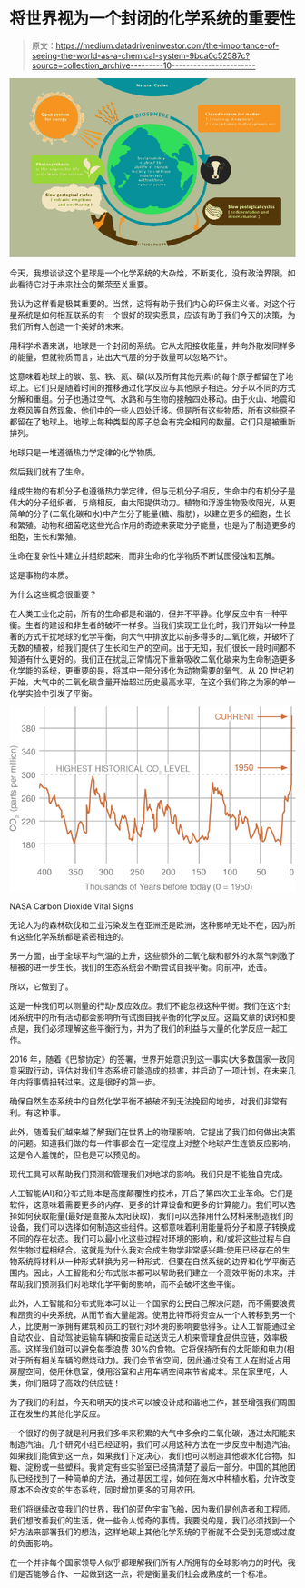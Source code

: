 # 将世界视为一个封闭的化学系统的重要性

> 原文：<https://medium.datadriveninvestor.com/the-importance-of-seeing-the-world-as-a-chemical-system-9bca0c52587c?source=collection_archive---------10----------------------->

![](img/f55d1ca73de16759ee81869cac709409.png)

今天，我想谈谈这个星球是一个化学系统的大杂烩，不断变化，没有政治界限。如此看待它对于未来社会的繁荣至关重要。

我认为这样看是极其重要的。当然，这将有助于我们内心的环保主义者。对这个行星系统是如何相互联系的有一个很好的现实愿景，应该有助于我们今天的决策，为我们所有人创造一个美好的未来。

用科学术语来说，地球是一个封闭的系统。它从太阳接收能量，并向外散发同样多的能量，但就物质而言，进出大气层的分子数量可以忽略不计。

这意味着地球上的碳、氢、铁、氮、磷(以及所有其他元素)的每个原子都留在了地球上。它们只是随着时间的推移通过化学反应与其他原子相连。分子以不同的方式分解和重组。分子也通过空气、水路和与生物的接触四处移动。由于火山、地震和龙卷风等自然现象，他们中的一些人四处迁移。但是所有这些物质，所有这些原子都留在了地球上。地球上每种类型的原子总会有完全相同的数量。它们只是被重新排列。

地球只是一堆遵循热力学定律的化学物质。

然后我们就有了生命。

组成生物的有机分子也遵循热力学定律，但与无机分子相反，生命中的有机分子是伟大的分子组织者，与熵相反，由太阳提供动力。植物和浮游生物吸收阳光，从更简单的分子(二氧化碳和水)中产生分子能量(糖、脂肪)，以建立更多的细胞，生长和繁殖。动物和细菌吃这些光合作用的奇迹来获取分子能量，也是为了制造更多的细胞，生长和繁殖。

生命在复杂性中建立并组织起来，而非生命的化学物质不断试图侵蚀和瓦解。

这是事物的本质。

为什么这些概念很重要？

在人类工业化之前，所有的生命都是和谐的，但并不平静。化学反应中有一种平衡。生者的建设和非生者的破坏一样多。当我们实现工业化时，我们开始以一种显著的方式干扰地球的化学平衡，向大气中排放比以前多得多的二氧化碳，并破坏了无数的植被，给我们提供了生长和生产的空间。出于无知，我们很长一段时间都不知道有什么更好的。我们正在扰乱正常情况下重新吸收二氧化碳来为生命制造更多化学能的系统，更重要的是，将其中一部分转化为动物需要的氧气。从 20 世纪初开始，大气中的二氧化碳含量开始超过历史最高水平，在这个我们称之为家的单一化学实验中引发了平衡。

![](img/0324d7b3d190dce2a42913b470e87d0b.png)

NASA Carbon Dioxide Vital Signs

无论人为的森林砍伐和工业污染发生在亚洲还是欧洲，这种影响无处不在，因为所有这些化学系统都是紧密相连的。

另一方面，由于全球平均气温的上升，这些额外的二氧化碳和额外的水蒸气刺激了植被的进一步生长。我们的生态系统会不断尝试自我平衡。向前冲，还击。

所以，它做到了。

这是一种我们可以测量的行动-反应效应。我们不能忽视这种平衡。我们在这个封闭系统中的所有活动都会影响所有试图自我平衡的化学反应。这篇文章的诀窍和要点是，我们必须理解这些平衡行为，并为了我们的利益与大量的化学反应一起工作。

2016 年，随着《巴黎协定》的签署，世界开始意识到这一事实(大多数国家一致同意采取行动，评估对我们生态系统可能造成的损害，并启动了一项计划，在未来几年内将事情扭转过来。这是很好的第一步。

确保自然生态系统中的自然化学平衡不被破坏到无法挽回的地步，对我们非常有利。有这种事。

此外，随着我们越来越了解我们在世界上的物理影响，它提出了我们如何做出决策的问题。知道我们做的每一件事都会在一定程度上对整个地球产生连锁反应影响，这是令人羞愧的，但也是可以预见的。

现代工具可以帮助我们预测和管理我们对地球的影响。我们只是不能独自完成。

人工智能(AI)和分布式账本是高度颠覆性的技术，开启了第四次工业革命。它们是软件，这意味着需要更多的内存、更多的计算设备和更多的计算能力。我们可以选择如何获取能量(最好是直接从太阳获取)，我们可以选择用什么材料来制造我们的设备，我们可以选择如何制造这些组件。这都意味着利用能量将分子和原子转换成不同的存在状态。我们可以最小化这些过程对环境的影响，和/或将这些过程与自然生物过程相结合。这就是为什么我对合成生物学非常感兴趣:使用已经存在的生物系统将材料从一种形式转换为另一种形式，但要在自然系统的边界和化学平衡范围内。因此，人工智能和分布式账本都可以帮助我们建立一个高效平衡的未来，并帮助我们预测我们对地球化学平衡的影响，而不会破坏这些平衡。

此外，人工智能和分布式账本可以让一个国家的公民自己解决问题，而不需要浪费和昂贵的中央系统，从而节省大量能源。使用比特币将资金从一个人转移到另一个人，比使用一家拥有建筑和员工的银行对环境的影响要低得多。让人工智能通过全自动农业、自动驾驶运输车辆和按需自动送货无人机来管理食品供应链，效率极高。这样我们就可以避免每季浪费 30%的食物。它将保持所有的太阳能和电力(相对于所有相关车辆的燃烧动力)。我们会节省空间，因此通过没有工人在附近占用房屋空间，使用休息室，使用浴室和占用车辆空间来节省成本。呆在家里吧，人类，你们阻碍了高效的供应链！

为了我们的利益，今天和明天的技术可以被设计成和谐地工作，甚至增强我们周围正在发生的其他化学反应。

一个很好的例子就是利用我们多年来积累的大气中多余的二氧化碳，通过太阳能来制造汽油。几个研究小组已经证明，我们可以用这种方法在一步反应中制造汽油。如果我们能做到这一点，如果我们下定决心，我们也可以制造其他碳水化合物，如糖、淀粉或一些塑料。我肯定有些实验室已经搞清楚了最后一部分。中国的其他团队已经找到了一种简单的方法，通过基因工程，如何在海水中种植水稻，允许改变原本不会改变的生态系统，同时增加更多的可用农田。

我们将继续改变我们的世界，我们的蓝色宇宙飞船，因为我们是创造者和工程师。我们想改善我们的生活，做一些令人惊奇的事情。我要说的是，我们必须找到一个好方法来部署我们的想法，这样地球上其他化学系统的平衡就不会受到无意或过度的负面影响。

在一个并非每个国家领导人似乎都理解我们所有人所拥有的全球影响力的时代，我们是否能够合作、一起做到这一点，将是衡量我们社会成熟度的一个标准。
